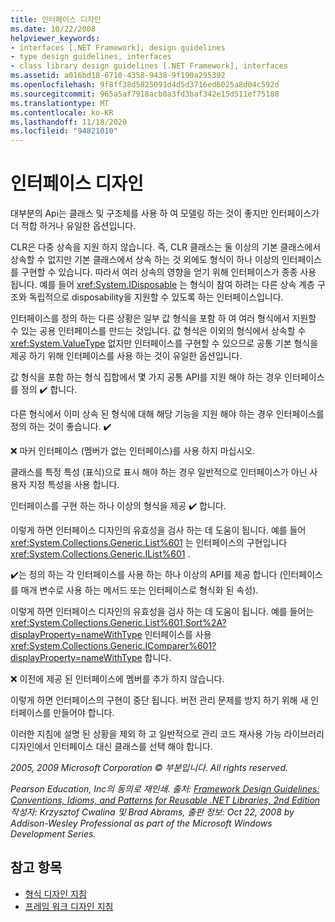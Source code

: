 ```yaml
---
title: 인터페이스 디자인
ms.date: 10/22/2008
helpviewer_keywords:
- interfaces [.NET Framework], design guidelines
- type design guidelines, interfaces
- class library design guidelines [.NET Framework], interfaces
ms.assetid: a016bd18-6710-4358-9438-9f190a295392
ms.openlocfilehash: 9f8ff38d5825091d4d5d3716ed6025a8d04c592d
ms.sourcegitcommit: 965a5af7918acb0a3fd3baf342e15d511ef75188
ms.translationtype: MT
ms.contentlocale: ko-KR
ms.lasthandoff: 11/18/2020
ms.locfileid: "94821010"
---
```

# <a name="interface-design"></a>인터페이스 디자인
대부분의 Api는 클래스 및 구조체를 사용 하 여 모델링 하는 것이 좋지만 인터페이스가 더 적합 하거나 유일한 옵션입니다.

 CLR은 다중 상속을 지원 하지 않습니다. 즉, CLR 클래스는 둘 이상의 기본 클래스에서 상속할 수 없지만 기본 클래스에서 상속 하는 것 외에도 형식이 하나 이상의 인터페이스를 구현할 수 있습니다. 따라서 여러 상속의 영향을 얻기 위해 인터페이스가 종종 사용 됩니다. 예를 들어 <xref:System.IDisposable> 는 형식이 참여 하려는 다른 상속 계층 구조와 독립적으로 disposability을 지원할 수 있도록 하는 인터페이스입니다.

 인터페이스를 정의 하는 다른 상황은 일부 값 형식을 포함 하 여 여러 형식에서 지원할 수 있는 공용 인터페이스를 만드는 것입니다. 값 형식은 이외의 형식에서 상속할 수 <xref:System.ValueType> 없지만 인터페이스를 구현할 수 있으므로 공통 기본 형식을 제공 하기 위해 인터페이스를 사용 하는 것이 유일한 옵션입니다.

 값 형식을 포함 하는 형식 집합에서 몇 가지 공통 API를 지원 해야 하는 경우 인터페이스를 정의 ✔️ 합니다.

 다른 형식에서 이미 상속 된 형식에 대해 해당 기능을 지원 해야 하는 경우 인터페이스를 정의 하는 것이 좋습니다. ✔️

 ❌ 마커 인터페이스 (멤버가 없는 인터페이스)를 사용 하지 마십시오.

 클래스를 특정 특성 (표식)으로 표시 해야 하는 경우 일반적으로 인터페이스가 아닌 사용자 지정 특성을 사용 합니다.

 인터페이스를 구현 하는 하나 이상의 형식을 제공 ✔️ 합니다.

 이렇게 하면 인터페이스 디자인의 유효성을 검사 하는 데 도움이 됩니다. 예를 들어 <xref:System.Collections.Generic.List%601> 는 인터페이스의 구현입니다 <xref:System.Collections.Generic.IList%601> .

 ✔️는 정의 하는 각 인터페이스를 사용 하는 하나 이상의 API를 제공 합니다 (인터페이스를 매개 변수로 사용 하는 메서드 또는 인터페이스로 형식화 된 속성).

 이렇게 하면 인터페이스 디자인의 유효성을 검사 하는 데 도움이 됩니다. 예를 들어는 <xref:System.Collections.Generic.List%601.Sort%2A?displayProperty=nameWithType> 인터페이스를 사용 <xref:System.Collections.Generic.IComparer%601?displayProperty=nameWithType> 합니다.

 ❌ 이전에 제공 된 인터페이스에 멤버를 추가 하지 않습니다.

 이렇게 하면 인터페이스의 구현이 중단 됩니다. 버전 관리 문제를 방지 하기 위해 새 인터페이스를 만들어야 합니다.

 이러한 지침에 설명 된 상황을 제외 하 고 일반적으로 관리 코드 재사용 가능 라이브러리 디자인에서 인터페이스 대신 클래스를 선택 해야 합니다.

 *2005, 2009 Microsoft Corporation © 부분입니다. All rights reserved.*

 *Pearson Education, Inc의 동의로 재인쇄. 출처: [Framework Design Guidelines: Conventions, Idioms, and Patterns for Reusable .NET Libraries, 2nd Edition](https://www.informit.com/store/framework-design-guidelines-conventions-idioms-and-9780321545619) 작성자: Krzysztof Cwalina 및 Brad Abrams, 출판 정보: Oct 22, 2008 by Addison-Wesley Professional as part of the Microsoft Windows Development Series.*

## <a name="see-also"></a>참고 항목

- [형식 디자인 지침](type.md)
- [프레임 워크 디자인 지침](index.md)
